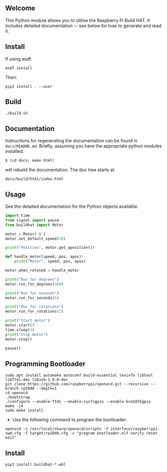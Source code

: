 Welcome
-------

This Python module allows you to utilise the Raspberry Pi Build HAT.  It
includes detailed documentation -- see below for how to generate and
read it.

Install
-------

If using asdf:

```
asdf install
```

Then:

```
pip3 install . --user
```

Build
-----

```
./build.sh
```

Documentation
-------------

Instructions for regenerating the documentation can be found in
`docs/README.md`.  Briefly, assuming you have the appropriate python
modules installed:

```
$ (cd docs; make html)
```

will rebuild the documentation.  The doc tree starts at

```
docs/build/html/index.html
```


Usage
-----

See the detailed documentation for the Python objects available.

```python
import time
from signal import pause
from buildhat import Motor

motor = Motor('A')
motor.set_default_speed(30)

print("Position", motor.get_aposition())

def handle_motor(speed, pos, apos):
    print("Motor", speed, pos, apos)

motor.when_rotated = handle_motor

print("Run for degrees")
motor.run_for_degrees(360)

print("Run for seconds")
motor.run_for_seconds(5)

print("Run for rotations")
motor.run_for_rotations(2)

print("Start motor")
motor.start()
time.sleep(3)
print("Stop motor")
motor.stop()

pause()
```

Programming Bootloader
----------------------

```
sudo apt install automake autoconf build-essential texinfo libtool libftdi-dev libusb-1.0-0-dev
git clone https://github.com/raspberrypi/openocd.git --recursive --branch rp2040 --depth=1
cd openocd
./bootstrap
./configure --enable-ftdi --enable-sysfsgpio --enable-bcm2835gpio
make -j4
sudo make install
```

* Use the following command to program the bootloader:

```
openocd -s /usr/local/share/openocd/scripts -f interface/raspberrypi-swd.cfg -f target/rp2040.cfg -c "program bootloader.elf verify reset exit"
```

Install
-------

```
pip3 install buildhat-*.whl
```
